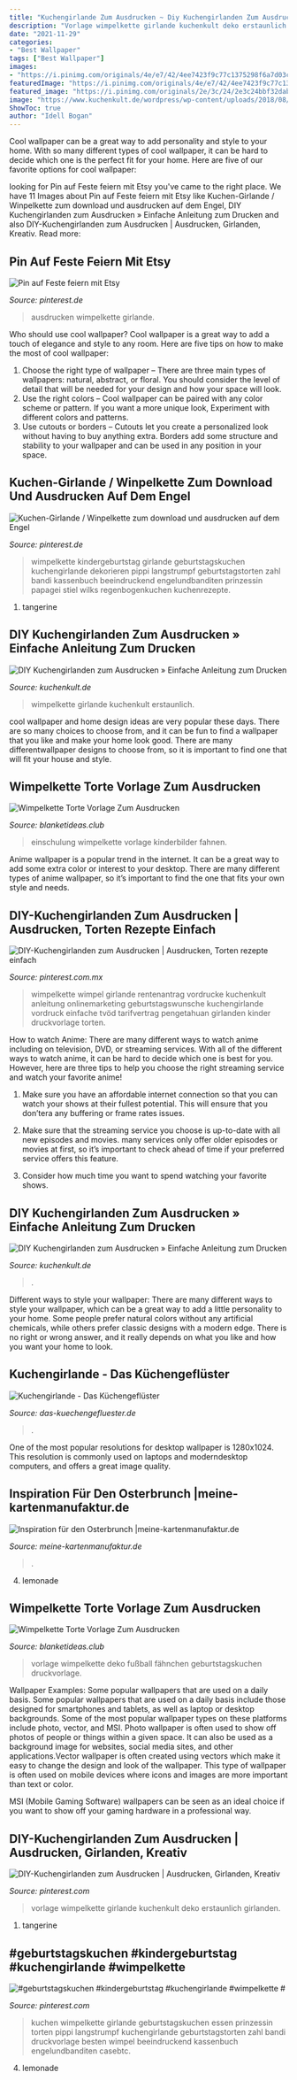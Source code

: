 ```yaml
---
title: "Kuchengirlande Zum Ausdrucken ~ Diy Kuchengirlanden Zum Ausdrucken » Einfache Anleitung Zum Drucken"
description: "Vorlage wimpelkette girlande kuchenkult deko erstaunlich girlanden"
date: "2021-11-29"
categories:
- "Best Wallpaper"
tags: ["Best Wallpaper"]
images:
- "https://i.pinimg.com/originals/4e/e7/42/4ee7423f9c77c1375298f6a7d03ca27c.jpg"
featuredImage: "https://i.pinimg.com/originals/4e/e7/42/4ee7423f9c77c1375298f6a7d03ca27c.jpg"
featured_image: "https://i.pinimg.com/originals/2e/3c/24/2e3c24bbf32dab9e5742f80d9364acee.jpg"
image: "https://www.kuchenkult.de/wordpress/wp-content/uploads/2018/08/diy-kuchengirlanden-zum-ausdrucken-2-410x273.jpg"
ShowToc: true
author: "Idell Bogan"
---
```



Cool wallpaper can be a great way to add personality and style to your home. With so many different types of cool wallpaper, it can be hard to decide which one is the perfect fit for your home. Here are five of our favorite options for cool wallpaper: 

	

		
looking for Pin auf Feste feiern mit Etsy you've came to the right place. We have 11 Images about Pin auf Feste feiern mit Etsy like Kuchen-Girlande / Winpelkette zum download und ausdrucken auf dem Engel, DIY Kuchengirlanden zum Ausdrucken » Einfache Anleitung zum Drucken and also DIY-Kuchengirlanden zum Ausdrucken | Ausdrucken, Girlanden, Kreativ. Read more:
		
    
## Pin Auf Feste Feiern Mit Etsy

<img loading=lazy src="https://i.pinimg.com/originals/2e/3c/24/2e3c24bbf32dab9e5742f80d9364acee.jpg" onerror="this.onerror=null;this.src='https://tse3.mm.bing.net/th?id=OIP.nVu3h2-bMqsdiCU5mwPu_gHaFe&amp;pid=15.1';" alt="Pin auf Feste feiern mit Etsy">

_Source: pinterest.de_

>ausdrucken wimpelkette girlande. 

	

Who should use cool wallpaper?
Cool wallpaper is a great way to add a touch of elegance and style to any room. Here are five tips on how to make the most of cool wallpaper: 
1) Choose the right type of wallpaper – There are three main types of wallpapers: natural, abstract, or floral. You should consider the level of detail that will be needed for your design and how your space will look. 
2) Use the right colors – Cool wallpaper can be paired with any color scheme or pattern. If you want a more unique look, Experiment with different colors and patterns. 
3) Use cutouts or borders – Cutouts let you create a personalized look without having to buy anything extra. Borders add some structure and stability to your wallpaper and can be used in any position in your space.

    
## Kuchen-Girlande / Winpelkette Zum Download Und Ausdrucken Auf Dem Engel

<img loading=lazy src="https://i.pinimg.com/originals/8d/40/f3/8d40f369f1b9e6dbbc1cf99a2115825c.jpg" onerror="this.onerror=null;this.src='https://tse4.mm.bing.net/th?id=OIP.TudCP5x3wTdSmPan0DyifAHaO0&amp;pid=15.1';" alt="Kuchen-Girlande / Winpelkette zum download und ausdrucken auf dem Engel">

_Source: pinterest.de_

>wimpelkette kindergeburtstag girlande geburtstagskuchen kuchengirlande dekorieren pippi langstrumpf geburtstagstorten zahl bandi kassenbuch beeindruckend engelundbanditen prinzessin papagei stiel wilks regenbogenkuchen kuchenrezepte. 

	

1. tangerine 

    
## DIY Kuchengirlanden Zum Ausdrucken » Einfache Anleitung Zum Drucken

<img loading=lazy src="https://www.kuchenkult.de/wordpress/wp-content/uploads/2018/08/diy-kuchengirlanden-zum-ausdrucken-1280x853.jpg" onerror="this.onerror=null;this.src='https://tse1.mm.bing.net/th?id=OIP.N7ulSyMlXh0kwOITb3HORgHaE7&amp;pid=15.1';" alt="DIY Kuchengirlanden zum Ausdrucken » Einfache Anleitung zum Drucken">

_Source: kuchenkult.de_

>wimpelkette girlande kuchenkult erstaunlich. 

	

cool wallpaper and home design ideas are very popular these days. There are so many choices to choose from, and it can be fun to find a wallpaper that you like and make your home look good. There are many differentwallpaper designs to choose from, so it is important to find one that will fit your house and style.

    
## Wimpelkette Torte Vorlage Zum Ausdrucken

<img loading=lazy src="https://i.pinimg.com/originals/c4/7a/11/c47a115222c43ae2263c470f932c55e0.jpg" onerror="this.onerror=null;this.src='https://tse3.mm.bing.net/th?id=OIP.K_kOIW55uR3AMTZBCrqTYwHaL9&amp;pid=15.1';" alt="Wimpelkette Torte Vorlage Zum Ausdrucken">

_Source: blanketideas.club_

>einschulung wimpelkette vorlage kinderbilder fahnen. 

	

Anime wallpaper is a popular trend in the internet. It can be a great way to add some extra color or interest to your desktop. There are many different types of anime wallpaper, so it’s important to find the one that fits your own style and needs.

    
## DIY-Kuchengirlanden Zum Ausdrucken | Ausdrucken, Torten Rezepte Einfach

<img loading=lazy src="https://i.pinimg.com/736x/b5/cc/1f/b5cc1f08079f7fbccbc683e824851642.jpg" onerror="this.onerror=null;this.src='https://tse3.mm.bing.net/th?id=OIP.mHD6q0zqiDhickpIyIQqhQHaH5&amp;pid=15.1';" alt="DIY-Kuchengirlanden zum Ausdrucken | Ausdrucken, Torten rezepte einfach">

_Source: pinterest.com.mx_

>wimpelkette wimpel girlande rentenantrag vordrucke kuchenkult anleitung onlinemarketing geburtstagswunsche kuchengirlande vordruck einfache tvöd tarifvertrag pengetahuan girlanden kinder druckvorlage torten. 

	

How to watch Anime: There are many different ways to watch anime including on television, DVD, or streaming services.
With all of the different ways to watch anime, it can be hard to decide which one is best for you. However, here are three tips to help you choose the right streaming service and watch your favorite anime!
1. Make sure you have an affordable internet connection so that you can watch your shows at their fullest potential. This will ensure that you don’tera any buffering or frame rates issues.

2. Make sure that the streaming service you choose is up-to-date with all new episodes and movies. many services only offer older episodes or movies at first, so it’s important to check ahead of time if your preferred service offers this feature.

3. Consider how much time you want to spend watching your favorite shows.

    
## DIY Kuchengirlanden Zum Ausdrucken » Einfache Anleitung Zum Drucken

<img loading=lazy src="https://www.kuchenkult.de/wordpress/wp-content/uploads/2018/08/diy-kuchengirlanden-zum-ausdrucken-2-410x273.jpg" onerror="this.onerror=null;this.src='https://tse3.mm.bing.net/th?id=OIP.IwFdIe2FIzsrRfmf0hKm-wAAAA&amp;pid=15.1';" alt="DIY Kuchengirlanden zum Ausdrucken » Einfache Anleitung zum Drucken">

_Source: kuchenkult.de_

>. 

	

Different ways to style your wallpaper:
There are many different ways to style your wallpaper, which can be a great way to add a little personality to your home. Some people prefer natural colors without any artificial chemicals, while others prefer classic designs with a modern edge. There is no right or wrong answer, and it really depends on what you like and how you want your home to look.

    
## Kuchengirlande - Das Küchengeflüster

<img loading=lazy src="https://i1.wp.com/das-kuechengefluester.de/wp-content/uploads/2015/10/20140202_DSC06317.jpg?fit=1024%2C683&amp;ssl=1" onerror="this.onerror=null;this.src='https://tse4.mm.bing.net/th?id=OIP.EvHyJoYLZt5bM15hz5bfmwHaE8&amp;pid=15.1';" alt="Kuchengirlande - Das Küchengeflüster">

_Source: das-kuechengefluester.de_

>. 

	

One of the most popular resolutions for desktop wallpaper is 1280x1024. This resolution is commonly used on laptops and moderndesktop computers, and offers a great image quality.

    
## Inspiration Für Den Osterbrunch |meine-kartenmanufaktur.de

<img loading=lazy src="http://www.meine-kartenmanufaktur.de/magazin/wp-content/uploads/2015/03/Frohe-Ostern-Kuchengirlande.jpg" onerror="this.onerror=null;this.src='https://tse2.mm.bing.net/th?id=OIP.8UNyufmW0WmBMAMH6Dr1gwHaF9&amp;pid=15.1';" alt="Inspiration für den Osterbrunch |meine-kartenmanufaktur.de">

_Source: meine-kartenmanufaktur.de_

>. 

	

4. lemonade 

    
## Wimpelkette Torte Vorlage Zum Ausdrucken

<img loading=lazy src="http://kindergeburtstag-themen.de/wp-content/uploads/2014/07/flazhki-copy.jpg" onerror="this.onerror=null;this.src='https://tse3.mm.bing.net/th?id=OIP.zuCA7Go5va5iikJF9ywxwwHaFP&amp;pid=15.1';" alt="Wimpelkette Torte Vorlage Zum Ausdrucken">

_Source: blanketideas.club_

>vorlage wimpelkette deko fußball fähnchen geburtstagskuchen druckvorlage. 

	

Wallpaper Examples: Some popular wallpapers that are used on a daily basis.
Some popular wallpapers that are used on a daily basis include those designed for smartphones and tablets, as well as laptop or desktop backgrounds. Some of the most popular wallpaper types on these platforms include photo, vector, and MSI. 
Photo wallpaper is often used to show off photos of people or things within a given space. It can also be used as a background image for websites, social media sites, and other applications.Vector wallpaper is often created using vectors which make it easy to change the design and look of the wallpaper. This type of wallpaper is often used on mobile devices where icons and images are more important than text or color. 

MSI (Mobile Gaming Software) wallpapers can be seen as an ideal choice if you want to show off your gaming hardware in a professional way.

    
## DIY-Kuchengirlanden Zum Ausdrucken | Ausdrucken, Girlanden, Kreativ

<img loading=lazy src="https://i.pinimg.com/736x/18/c4/9a/18c49a13f5f1cb906f1d7be52c738ea8.jpg" onerror="this.onerror=null;this.src='https://tse1.mm.bing.net/th?id=OIP.M0T-GUMBwjoXTIfA65T2pAHaE8&amp;pid=15.1';" alt="DIY-Kuchengirlanden zum Ausdrucken | Ausdrucken, Girlanden, Kreativ">

_Source: pinterest.com_

>vorlage wimpelkette girlande kuchenkult deko erstaunlich girlanden. 

	

1. tangerine 

    
## #geburtstagskuchen #kindergeburtstag #kuchengirlande #wimpelkette #

<img loading=lazy src="https://i.pinimg.com/originals/4e/e7/42/4ee7423f9c77c1375298f6a7d03ca27c.jpg" onerror="this.onerror=null;this.src='https://tse4.mm.bing.net/th?id=OIP.u-5_865wD707bv0YJWybTAHaO0&amp;pid=15.1';" alt="#geburtstagskuchen #kindergeburtstag #kuchengirlande #wimpelkette #">

_Source: pinterest.com_

>kuchen wimpelkette girlande geburtstagskuchen essen prinzessin torten pippi langstrumpf kuchengirlande geburtstagstorten zahl bandi druckvorlage besten wimpel beeindruckend kassenbuch engelundbanditen casebtc. 

	

4. lemonade 

